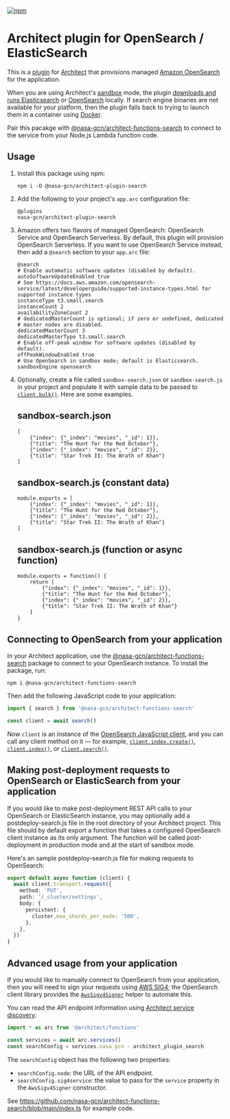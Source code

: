 [![npm](https://img.shields.io/npm/v/@nasa-gcn/architect-plugin-search)](https://www.npmjs.com/package/@nasa-gcn/architect-plugin-search)

# Architect plugin for OpenSearch / ElasticSearch

This is a [plugin](https://arc.codes/docs/en/guides/plugins/overview) for [Architect](https://arc.codes/) that provisions managed [Amazon OpenSearch](https://aws.amazon.com/opensearch-service/) for the application.

When you are using Architect's [sandbox](https://arc.codes/docs/en/reference/cli/sandbox) mode, the plugin [downloads and runs Elasticsearch](https://www.elastic.co/guide/en/elasticsearch/reference/current/install-elasticsearch.html#elasticsearch-install-packages) or [OpenSearch](https://opensearch.org/downloads.html#opensearch) locally. If search engine binaries are not available for your platform, then the plugin falls back to trying to launch them in a container using [Docker](https://www.docker.com).

Pair this pacakge with [@nasa-gcn/architect-functions-search](https://github.com/nasa-gcn/architect-functions-search) to connect to the service from your Node.js Lambda function code.

## Usage

1.  Install this package using npm:

        npm i -D @nasa-gcn/architect-plugin-search

2.  Add the following to your project's `app.arc` configuration file:

        @plugins
        nasa-gcn/architect-plugin-search

3.  Amazon offers two flavors of managed OpenSearch: OpenSearch Service and OpenSearch Serverless. By default, this plugin will provision OpenSearch Serverless. If you want to use OpenSearch Service instead, then add a `@search` section to your `app.arc` file:

        @search
        # Enable automatic software updates (disabled by default).
        autoSoftwareUpdateEnabled true
        # See https://docs.aws.amazon.com/opensearch-service/latest/developerguide/supported-instance-types.html for supported instance types
        instanceType t3.small.search
        instanceCount 2
        availabilityZoneCount 2
        # dedicatedMasterCount is optional; if zero or undefined, dedicated
        # master nodes are disabled.
        dedicatedMasterCount 3
        dedicatedMasterType t3.small.search
        # Enable off-peak window for software updates (disabled by default).
        offPeakWindowEnabled true
        # Use OpenSearch in sandbox mode; default is Elasticsearch.
        sandboxEngine opensearch

4.  Optionally, create a file called `sandbox-search.json` or `sandbox-search.js` in your project and populate it with sample data to be passed to [`client.bulk()`](https://github.com/opensearch-project/opensearch-js/blob/main/guides/bulk.md). Here are some examples.

    ## sandbox-search.json

        [
            {"index": {"_index": "movies", "_id": 1}},
            {"title": "The Hunt for the Red October"},
            {"index": {"_index": "movies", "_id": 2}},
            {"title": "Star Trek II: The Wrath of Khan"}
        ]

    ## sandbox-search.js (constant data)

        module.exports = [
            {"index": {"_index": "movies", "_id": 1}},
            {"title": "The Hunt for the Red October"},
            {"index": {"_index": "movies", "_id": 2}},
            {"title": "Star Trek II: The Wrath of Khan"}
        ]

    ## sandbox-search.js (function or async function)

        module.exports = function() {
            return [
                {"index": {"_index": "movies", "_id": 1}},
                {"title": "The Hunt for the Red October"},
                {"index": {"_index": "movies", "_id": 2}},
                {"title": "Star Trek II: The Wrath of Khan"}
            ]
        }

## Connecting to OpenSearch from your application

In your Architect application, use the [@nasa-gcn/architect-functions-search](https://github.com/nasa-gcn/architect-functions-search) package to connect to your OpenSearch instance. To install the package, run:

```
npm i @nasa-gcn/architect-functions-search
```

Then add the following JavaScript code to your application:

```ts
import { search } from '@nasa-gcn/architect-functions-search'

const client = await search()
```

Now `client` is an instance of the [OpenSearch JavaScript client](https://opensearch.org/docs/latest/clients/javascript/index/), and you can call any client method on it — for example, [`client.index.create()`](https://opensearch.org/docs/latest/clients/javascript/index/#creating-an-index), [`client.index()`](https://opensearch.org/docs/latest/clients/javascript/index/#indexing-a-document), or [`client.search()`](https://opensearch.org/docs/latest/clients/javascript/index/#searching-for-documents).

## Making post-deployment requests to OpenSearch or ElasticSearch from your application

If you would like to make post-deployment REST API calls to your OpenSearch or ElasticSearch instance, you may optionally add a postdeploy-search.js file in the root directory of your Architect project. This file should by default export a function that takes a configured OpenSearch client instance as its only argument. The function will be called post-deployment in production mode and at the start of sandbox mode.

Here's an sample postdeploy-search.js file for making requests to OpenSearch:

```ts
export default async function (client) {
  await client.transport.request({
    method: 'PUT',
    path: '/_cluster/settings',
    body: {
      persistent: {
        cluster.max_shards_per_node: '500',
      },
    },
  })
}
```

## Advanced usage from your application

If you would like to manually connect to OpenSearch from your application, then you will need to sign your requests using [AWS SIG4](https://docs.aws.amazon.com/AmazonS3/latest/API/sig-v4-authenticating-requests.html); the OpenSearch client library provides the [`AwsSigv4Signer`](https://opensearch.org/docs/latest/clients/javascript/index/#authenticating-with-amazon-opensearch-service--aws-sigv4) helper to automate this.

You can read the API endpoint information using [Architect service discovery](<https://arc.codes/docs/en/reference/runtime-helpers/node.js#arc.services()>):

```ts
import * as arc from '@architect/functions'

const services = await arc.services()
const searchConfig = services.nasa_gcn - architect_plugin_search
```

The `searchConfig` object has the following two properties:

- `searchConfig.node`: the URL of the API endpoint.
- `searchConfig.sig4service`: the value to pass for the `service` property in the `AwsSigv4Signer` constructor.

See https://github.com/nasa-gcn/architect-functions-search/blob/main/index.ts for example code.
